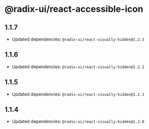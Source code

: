 # @radix-ui/react-accessible-icon

## 1.1.7

- Updated dependencies: `@radix-ui/react-visually-hidden@1.2.3`

## 1.1.6

- Updated dependencies: `@radix-ui/react-visually-hidden@1.2.2`

## 1.1.5

- Updated dependencies: `@radix-ui/react-visually-hidden@1.2.1`

## 1.1.4

- Updated dependencies: `@radix-ui/react-visually-hidden@1.2.0`
